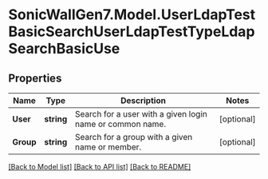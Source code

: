 # SonicWallGen7.Model.UserLdapTestBasicSearchUserLdapTestTypeLdapSearchBasicUse

## Properties

Name | Type | Description | Notes
------------ | ------------- | ------------- | -------------
**User** | **string** | Search for a user with a given login name or common name. | [optional] 
**Group** | **string** | Search for a group with a given name or member. | [optional] 

[[Back to Model list]](../README.md#documentation-for-models) [[Back to API list]](../README.md#documentation-for-api-endpoints) [[Back to README]](../README.md)

